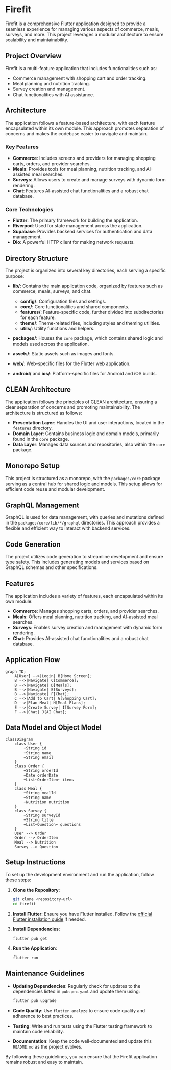 # Firefit

Firefit is a comprehensive Flutter application designed to provide a seamless experience for managing various aspects of commerce, meals, surveys, and more. This project leverages a modular architecture to ensure scalability and maintainability.

## Project Overview

Firefit is a multi-feature application that includes functionalities such as:
- Commerce management with shopping cart and order tracking.
- Meal planning and nutrition tracking.
- Survey creation and management.
- Chat functionalities with AI assistance.

## Architecture

The application follows a feature-based architecture, with each feature encapsulated within its own module. This approach promotes separation of concerns and makes the codebase easier to navigate and maintain.

### Key Features

- **Commerce**: Includes screens and providers for managing shopping carts, orders, and provider searches.
- **Meals**: Provides tools for meal planning, nutrition tracking, and AI-assisted meal searches.
- **Surveys**: Allows users to create and manage surveys with dynamic form rendering.
- **Chat**: Features AI-assisted chat functionalities and a robust chat database.

### Core Technologies

- **Flutter**: The primary framework for building the application.
- **Riverpod**: Used for state management across the application.
- **Supabase**: Provides backend services for authentication and data management.
- **Dio**: A powerful HTTP client for making network requests.

## Directory Structure

The project is organized into several key directories, each serving a specific purpose:

- **lib/**: Contains the main application code, organized by features such as commerce, meals, surveys, and chat.
  - **config/**: Configuration files and settings.
  - **core/**: Core functionalities and shared components.
  - **features/**: Feature-specific code, further divided into subdirectories for each feature.
  - **theme/**: Theme-related files, including styles and theming utilities.
  - **utils/**: Utility functions and helpers.

- **packages/**: Houses the `core` package, which contains shared logic and models used across the application.

- **assets/**: Static assets such as images and fonts.

- **web/**: Web-specific files for the Flutter web application.

- **android/** and **ios/**: Platform-specific files for Android and iOS builds.

## CLEAN Architecture

The application follows the principles of CLEAN architecture, ensuring a clear separation of concerns and promoting maintainability. The architecture is structured as follows:

- **Presentation Layer**: Handles the UI and user interactions, located in the `features` directory.
- **Domain Layer**: Contains business logic and domain models, primarily found in the `core` package.
- **Data Layer**: Manages data sources and repositories, also within the `core` package.

## Monorepo Setup

This project is structured as a monorepo, with the `packages/core` package serving as a central hub for shared logic and models. This setup allows for efficient code reuse and modular development.

## GraphQL Management

GraphQL is used for data management, with queries and mutations defined in the `packages/core/lib/*/graphql` directories. This approach provides a flexible and efficient way to interact with backend services.

## Code Generation

The project utilizes code generation to streamline development and ensure type safety. This includes generating models and services based on GraphQL schemas and other specifications.

## Features

The application includes a variety of features, each encapsulated within its own module:

- **Commerce**: Manages shopping carts, orders, and provider searches.
- **Meals**: Offers meal planning, nutrition tracking, and AI-assisted meal searches.
- **Surveys**: Enables survey creation and management with dynamic form rendering.
- **Chat**: Provides AI-assisted chat functionalities and a robust chat database.

## Application Flow

```mermaid
graph TD;
    A[User] -->|Login| B[Home Screen];
    B -->|Navigate| C[Commerce];
    B -->|Navigate| D[Meals];
    B -->|Navigate| E[Surveys];
    B -->|Navigate| F[Chat];
    C -->|Add to Cart| G[Shopping Cart];
    D -->|Plan Meal| H[Meal Plans];
    E -->|Create Survey| I[Survey Form];
    F -->|Chat| J[AI Chat];
```

## Data Model and Object Model

```mermaid
classDiagram
    class User {
        +String id
        +String name
        +String email
    }
    class Order {
        +String orderId
        +Date orderDate
        +List~OrderItem~ items
    }
    class Meal {
        +String mealId
        +String name
        +Nutrition nutrition
    }
    class Survey {
        +String surveyId
        +String title
        +List~Question~ questions
    }
    User --> Order
    Order --> OrderItem
    Meal --> Nutrition
    Survey --> Question
```

## Setup Instructions

To set up the development environment and run the application, follow these steps:

1. **Clone the Repository**: 
   ```bash
   git clone <repository-url>
   cd firefit
   ```

2. **Install Flutter**: Ensure you have Flutter installed. Follow the [official Flutter installation guide](https://flutter.dev/docs/get-started/install) if needed.

3. **Install Dependencies**:
   ```bash
   flutter pub get
   ```

4. **Run the Application**:
   ```bash
   flutter run
   ```

## Maintenance Guidelines

- **Updating Dependencies**: Regularly check for updates to the dependencies listed in `pubspec.yaml` and update them using:
  ```bash
  flutter pub upgrade
  ```

- **Code Quality**: Use `flutter analyze` to ensure code quality and adherence to best practices.

- **Testing**: Write and run tests using the Flutter testing framework to maintain code reliability.

- **Documentation**: Keep the code well-documented and update this `README.md` as the project evolves.

By following these guidelines, you can ensure that the Firefit application remains robust and easy to maintain.
